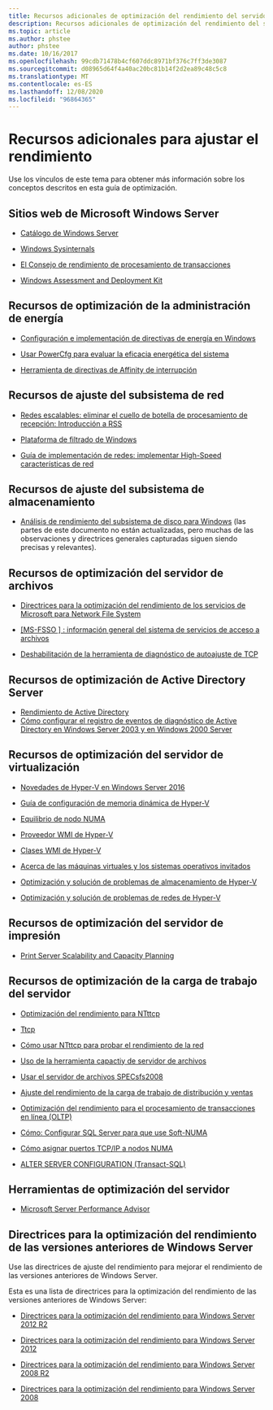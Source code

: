 ```yaml
---
title: Recursos adicionales de optimización del rendimiento del servidor
description: Recursos adicionales de optimización del rendimiento del servidor
ms.topic: article
ms.author: phstee
author: phstee
ms.date: 10/16/2017
ms.openlocfilehash: 99cdb71478b4cf607ddc8971bf376c7ff3de3087
ms.sourcegitcommit: d08965d64f4a40ac20bc81b14f2d2ea89c48c5c8
ms.translationtype: MT
ms.contentlocale: es-ES
ms.lasthandoff: 12/08/2020
ms.locfileid: "96864365"
---
```

# <a name="additional-performance-tuning-resources"></a>Recursos adicionales para ajustar el rendimiento

Use los vínculos de este tema para obtener más información sobre los conceptos descritos en esta guía de optimización.

## <a name="microsoft-windows-server-websites"></a>Sitios web de Microsoft Windows Server
-   [Catálogo de Windows Server](https://www.windowsservercatalog.com/)

-   [Windows Sysinternals](/sysinternals/)

-   [El Consejo de rendimiento de procesamiento de transacciones](http://www.tpc.org/)

-   [Windows Assessment and Deployment Kit](https://developer.microsoft.com/windows/hardware/windows-assessment-deployment-kit)

## <a name="power-management-tuning-resources"></a>Recursos de optimización de la administración de energía

-   [Configuración e implementación de directivas de energía en Windows](/windows-hardware/customize/power-settings/configure-processor-power-management-options)

-   [Usar PowerCfg para evaluar la eficacia energética del sistema](/previous-versions/windows/it-pro/windows-vista/cc748940(v=ws.10))

-   [Herramienta de directivas de Affinity de interrupción](https://support.microsoft.com/kb/252867)

## <a name="networking-subsystem-tuning-resources"></a>Recursos de ajuste del subsistema de red

-   [Redes escalables: eliminar el cuello de botella de procesamiento de recepción: Introducción a RSS](https://download.microsoft.com/download/5/D/6/5D6EAF2B-7DDF-476B-93DC-7CF0072878E6/NDIS_RSS.doc)

-   [Plataforma de filtrado de Windows](/windows-hardware/drivers/network/porting-packet-processing-drivers-and-apps-to-wfp)

-   [Guía de implementación de redes: implementar High-Speed características de red](/previous-versions/windows/it-pro/windows-server-2008-R2-and-2008/gg162681(v=ws.10))

## <a name="storage-subsystem-tuning-resources"></a>Recursos de ajuste del subsistema de almacenamiento

-   [Análisis de rendimiento del subsistema de disco para Windows](https://download.microsoft.com/download/e/b/a/eba1050f-a31d-436b-9281-92cdfeae4b45/subsys_perf.doc) (las partes de este documento no están actualizadas, pero muchas de las observaciones y directrices generales capturadas siguen siendo precisas y relevantes).

## <a name="file-server-tuning-resources"></a>Recursos de optimización del servidor de archivos

-   [Directrices para la optimización del rendimiento de los servicios de Microsoft para Network File System](/previous-versions/tn-archive/bb463205(v=technet.10))

-   [\[MS-FSSO \] : información general del sistema de servicios de acceso a archivos](https://download.microsoft.com/download/5/0/1/501ED102-E53F-4CE0-AA6B-B0F93629DDC6/Windows/%5bMS-FSSO%5d.pdf)

-   [Deshabilitación de la herramienta de diagnóstico de autoajuste de TCP](https://support.microsoft.com/kb/967475)

## <a name="active-directory-server-tuning-resources"></a>Recursos de optimización de Active Directory Server
-   [Rendimiento de Active Directory](/previous-versions/dn567654(v=vs.85))
-   [Cómo configurar el registro de eventos de diagnóstico de Active Directory en Windows Server 2003 y en Windows 2000 Server](https://support.microsoft.com/kb/314980)

## <a name="virtualization-server-tuning-resources"></a>Recursos de optimización del servidor de virtualización

-   [Novedades de Hyper-V en Windows Server 2016](../../virtualization/hyper-v/what-s-new-in-hyper-v-on-windows.md)

-   [Guía de configuración de memoria dinámica de Hyper-V](/previous-versions/windows/it-pro/windows-server-2008-R2-and-2008/ff817651(v=ws.10))

-   [Equilibrio de nodo NUMA](/archive/blogs/winserverperformance/numa-node-balancing)

-   [Proveedor WMI de Hyper-V](/previous-versions/windows/desktop/virtual/windows-virtualization-portal)

-   [Clases WMI de Hyper-V](/previous-versions/windows/desktop/virtual/virtualization-wmi-classes)

-   [Acerca de las máquinas virtuales y los sistemas operativos invitados](/previous-versions/windows/it-pro/windows-server-2008-R2-and-2008/cc794868(v=ws.10))

-   [Optimización y solución de problemas de almacenamiento de Hyper-V](/archive/blogs/microsoft_press/new-book-optimizing-and-troubleshooting-hyper-v-storage)

-   [Optimización y solución de problemas de redes de Hyper-V](https://blogs.msdn.com/b/microsoft_press/archive/2013/07/12/rtm-d-today-optimizing-and-troubleshooting-hyper-v-networking.aspx)

## <a name="print-server-tuning-resources"></a>Recursos de optimización del servidor de impresión

-   [Print Server Scalability and Capacity Planning](/previous-versions/windows/it-pro/windows-server-2012-R2-and-2012/dn554243(v=ws.11))

## <a name="server-workload-tuning-resources"></a>Recursos de optimización de la carga de trabajo del servidor

-   [Optimización del rendimiento para NTttcp](/previous-versions/dn567663(v=vs.85))

-   [Ttcp](http://en.wikipedia.org/wiki/Ttcp)

-   [Cómo usar NTttcp para probar el rendimiento de la red](https://msdn.microsoft.com/windows/hardware/gg463264.aspx)

-   [Uso de la herramienta capactiy de servidor de archivos](/previous-versions/dn567658(v=vs.85))

-   [Usar el servidor de archivos SPECsfs2008](/previous-versions/dn567653(v=vs.85))

-   [Ajuste del rendimiento de la carga de trabajo de distribución y ventas](/previous-versions/dn567646(v=vs.85))

-   [Optimización del rendimiento para el procesamiento de transacciones en línea (OLTP)](/previous-versions/dn567642(v=vs.85))

-   [Cómo: Configurar SQL Server para que use Soft-NUMA](https://go.microsoft.com/fwlink/?LinkId=98292)

-   [Cómo asignar puertos TCP/IP a nodos NUMA](https://go.microsoft.com/fwlink/?LinkId=98293)

-   [ALTER SERVER CONFIGURATION (Transact-SQL)](/sql/t-sql/statements/alter-server-configuration-transact-sql)


## <a name="server-tuning-tools"></a>Herramientas de optimización del servidor

-   [Microsoft Server Performance Advisor](/previous-versions/dn481522(v=vs.85))

## <a name="performance-tuning-guidelines-for-previous-versions-of-windows-server"></a>Directrices para la optimización del rendimiento de las versiones anteriores de Windows Server


Use las directrices de ajuste del rendimiento para mejorar el rendimiento de las versiones anteriores de Windows Server.

Esta es una lista de directrices para la optimización del rendimiento de las versiones anteriores de Windows Server:

-   [Directrices para la optimización del rendimiento para Windows Server 2012 R2](https://www.microsoft.com/download/details.aspx?id=51960)

-   [Directrices para la optimización del rendimiento para Windows Server 2012](https://download.microsoft.com/download/0/0/B/00BE76AF-D340-4759-8ECD-C80BC53B6231/performance-tuning-guidelines-windows-server-2012.docx)

-   [Directrices para la optimización del rendimiento para Windows Server 2008 R2](https://download.microsoft.com/download/6/B/2/6B2EBD3A-302E-4553-AC00-9885BBF31E21/Perf-tun-srv-R2.docx)

-   [Directrices para la optimización del rendimiento para Windows Server 2008](https://download.microsoft.com/download/9/c/5/9c5b2167-8017-4bae-9fde-d599bac8184a/Perf-tun-srv.docx)
